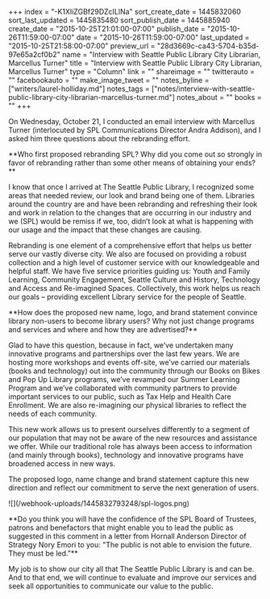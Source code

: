 +++
index = "-K1XIiZGBf29DZcILlNa"
sort_create_date = 1445832060
sort_last_updated = 1445835480
sort_publish_date = 1445885940
create_date = "2015-10-25T21:01:00-07:00"
publish_date = "2015-10-26T11:59:00-07:00"
date = "2015-10-26T11:59:00-07:00"
last_updated = "2015-10-25T21:58:00-07:00"
preview_url = "28d3669c-ca43-5704-b35d-97e65a2cf0b2"
name = "Interview with Seattle Public Library City Librarian, Marcellus Turner"
title = "Interview with Seattle Public Library City Librarian, Marcellus Turner"
type = "Column"
link = ""
shareimage = ""
twitterauto = ""
facebookauto = ""
make_image_tweet = ""
notes_byline = ["writers/laurel-holliday.md"]
notes_tags = ["notes/interview-with-seattle-public-library-city-librarian-marcellus-turner.md"]
notes_about = ""
books = ""
+++
<p class="intro">On Wednesday, October 21, I conducted an email interview with Marcellus Turner (interlocuted by SPL Communications Director Andra Addison), and I asked him three questions about the rebranding effort.</p>

<p class="noindent">**Who first proposed rebranding SPL? Why did you come out so strongly in favor of rebranding rather than some other means of obtaining your ends?**</p>

<p class="noindent">I know that once I arrived at The Seattle Public Library, I recognized some areas that needed review, our look and brand being one of them. Libraries around the country are and have been rebranding and refreshing their look and work in relation to the changes that are occurring in our industry and we (SPL) would be remiss if we, too, didn’t look at what is happening with our usage and the impact that these changes are causing.</p>

<p>Rebranding is one element of a comprehensive effort that helps us better serve our vastly diverse city. We also are focused on providing a robust collection and a high level of customer service with our knowledgeable and helpful staff. We have five service priorities guiding us: Youth and Family Learning, Community Engagement, Seattle Culture and History, Technology and Access and Re-imagined Spaces. Collectively, this work helps us reach our goals – providing excellent Library service for the people of Seattle.</p>


<p class="noindent">**How does the proposed new name, logo, and brand statement convince library non-users to become library users? Why not just change programs and services and where and how they are advertised?**</p>

<p class="noindent">Glad to have this question, because in fact, we’ve undertaken many innovative programs and partnerships over the last few years. We are hosting more workshops and events off-site, we’ve carried our materials (books and technology) out into the community through our Books on Bikes and Pop Up Library programs, we’ve revamped our Summer Learning Program and we’ve collaborated with community partners to provide important services to our public, such as Tax Help and Health Care Enrollment. We are also re-imagining our physical libraries to reflect the needs of each community.<p>

This new work allows us to present ourselves differently to a segment of our population that may not be aware of the new resources and assistance we offer. While our traditional role has always been access to information (and mainly through books), technology and innovative programs have broadened access in new ways.

The proposed logo, name change and brand statement capture this new direction and reflect our commitment to serve the next generation of users.

<p class="image noindent">![](/webhook-uploads/1445832793248/spl-logos.png)</p>


<p class="noindent">**Do you think you will have the confidence of the SPL Board of Trustees, patrons and benefactors that might enable you to lead the public as suggested in this comment in a letter from Hornall Anderson Director of Strategy Nory Emori to you: "The public is not able to envision the future. They must be led.”**</p>

<p class="noindent">My job is to show our city all that The Seattle Public Library is and can be. And to that end, we will continue to evaluate and improve our services and seek all opportunities to communicate our value to the public.</p>